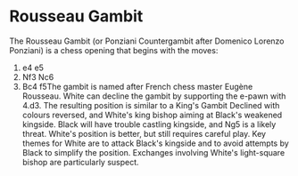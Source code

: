 # Rousseau Gambit

The Rousseau Gambit (or Ponziani Countergambit after Domenico Lorenzo Ponziani) is a chess opening that begins with the moves:

1. e4 e5
2. Nf3 Nc6
3. Bc4 f5The gambit is named after French chess master Eugène Rousseau. White can decline the gambit by supporting the e-pawn with 4.d3. The resulting position is similar to a King's Gambit Declined with colours reversed, and White's king bishop aiming at Black's weakened kingside. Black will have trouble castling kingside, and Ng5 is a likely threat. White's position is better, but still requires careful play.
Key themes for White are to attack Black's kingside and to avoid attempts by Black to simplify the position. Exchanges involving White's light-square bishop are particularly suspect.

